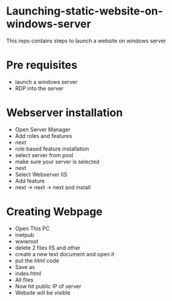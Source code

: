 # Launching-static-website-on-windows-server
This repo contains steps to launch a website on windows server

# Pre requisites
- launch a windows server
- RDP into the server

# Webserver installation
- Open Server Manager
- Add roles and features
- next
- role based feature installation
- select server from pool
- make sure your server is selected
- next
- Select Webserver IIS
- Add feature
- next -> next -> next and install


# Creating Webpage
- Open This PC
- inetpub
- wwwroot
- delete 2 files IIS and other
- create a new text document and open it
- put the html code
- Save as
- index.html
- All files
- Now hit public IP of server
- Website will be visible
